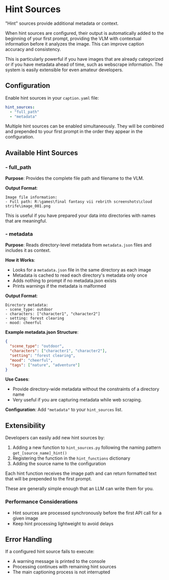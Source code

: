 # Hint Sources

"Hint" sources provide additional metadata or context. 

When hint sources are configured, their output is automatically added to the beginning of your first prompt, providing the VLM with contextual information before it analyzes the image. This can improve caption accuracy and consistency.

This is particularly powerful if you have images that are already categorized or if you have metadata ahead of time, such as webscrape information. The system is easily extensible for even amateur developers.

## Configuration

Enable hint sources in your `caption.yaml` file:

```yaml
hint_sources:
  - "full_path"
  - "metadata"
```

Multiple hint sources can be enabled simultaneously. They will be combined and prepended to your first prompt in the order they appear in the configuration.

## Available Hint Sources

### - full_path

**Purpose**: Provides the complete file path and filename to the VLM.

**Output Format**:
```
Image file information:
- Full path: R:\games\final fantasy vii rebrith screenshots\cloud strife\image_001.png
```

This is useful if you have prepared your data into directories with names that are meaningful.

### - metadata

**Purpose**: Reads directory-level metadata from `metadata.json` files and includes it as context.

**How it Works**:
- Looks for a `metadata.json` file in the same directory as each image
- Metadata is cached to read each directory's metadata only once
- Adds nothing to prompt if no metadata.json exists
- Prints warnings if the metadata is malformed

**Output Format**:
```
Directory metadata:
- scene_type: outdoor
- characters: ["character1", "character2"]
- setting: forest clearing
- mood: cheerful
```

**Example metadata.json Structure**:
```json
{
  "scene_type": "outdoor",
  "characters": ["character1", "character2"],
  "setting": "forest clearing",
  "mood": "cheerful",
  "tags": ["nature", "adventure"]
}
```

**Use Cases**:
- Provide directory-wide metadata without the constraints of a directory name
- Very useful if you are capturing metadata while web scraping.

**Configuration**: Add `"metadata"` to your `hint_sources` list.

## Extensibility

Developers can easily add new hint sources by:

1. Adding a new function to `hint_sources.py` following the naming pattern `get_[source_name]_hint()`
2. Registering the function in the `hint_functions` dictionary
3. Adding the source name to the configuration

Each hint function receives the image path and can return formatted text that will be prepended to the first prompt.

These are generally simple enough that an LLM can write them for you.

### Performance Considerations

- Hint sources are processed synchronously before the first API call for a given image
- Keep hint processing lightweight to avoid delays

## Error Handling

If a configured hint source fails to execute:
- A warning message is printed to the console
- Processing continues with remaining hint sources
- The main captioning process is not interrupted

